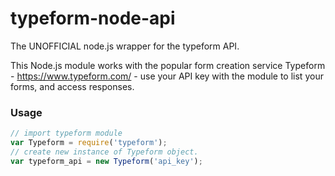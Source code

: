 # typeform-node-api
The UNOFFICIAL node.js wrapper for the typeform API.

This Node.js module works with the popular form creation service Typeform - https://www.typeform.com/ - use your
API key with the module to list your forms, and access responses.

### Usage

```js
// import typeform module
var Typeform = require('typeform');
// create new instance of Typeform object.
var typeform_api = new Typeform('api_key');
```
